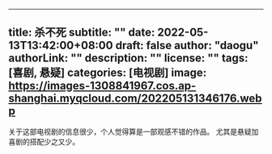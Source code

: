
---
title: 杀不死
subtitle: ""
date: 2022-05-13T13:42:00+08:00
draft: false
author: "daogu"
authorLink: ""
description: "" 
license: ""
tags: [喜剧, 悬疑]
categories: [电视剧]
image: https://images-1308841967.cos.ap-shanghai.myqcloud.com/202205131346176.webp
---

关于这部电视剧的信息很少，个人觉得算是一部观感不错的作品。
尤其是悬疑加喜剧的搭配少之又少。